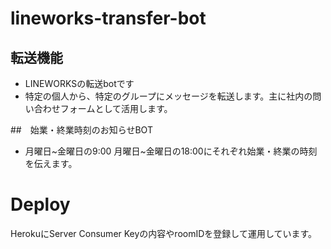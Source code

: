 # lineworks-transfer-bot

## 転送機能
* LINEWORKSの転送botです
* 特定の個人から、特定のグループにメッセージを転送します。主に社内の問い合わせフォームとして活用します。

##　始業・終業時刻のお知らせBOT
* 月曜日~金曜日の9:00 月曜日~金曜日の18:00にそれぞれ始業・終業の時刻を伝えます。

# Deploy
HerokuにServer Consumer Keyの内容やroomIDを登録して運用しています。
